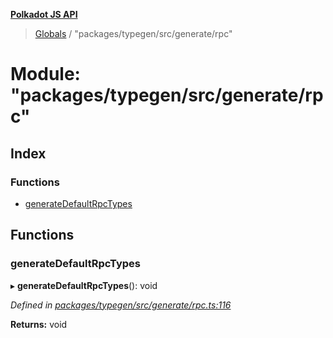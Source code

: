 **[Polkadot JS API](../README.md)**

> [Globals](../globals.md) / "packages/typegen/src/generate/rpc"

# Module: "packages/typegen/src/generate/rpc"

## Index

### Functions

* [generateDefaultRpcTypes](_packages_typegen_src_generate_rpc_.md#generatedefaultrpctypes)

## Functions

### generateDefaultRpcTypes

▸ **generateDefaultRpcTypes**(): void

*Defined in [packages/typegen/src/generate/rpc.ts:116](https://github.com/polkadot-js/api/blob/acb565d46/packages/typegen/src/generate/rpc.ts#L116)*

**Returns:** void
